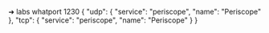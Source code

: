 ➜  labs whatport 1230
{
  "udp": {
    "service": "periscope",
    "name": "Periscope"
  },
  "tcp": {
    "service": "periscope",
    "name": "Periscope"
  }
}